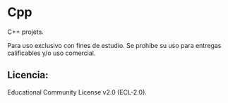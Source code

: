 # Cpp
C++ projets.

Para uso exclusivo con fines de estudio. Se prohíbe su uso para entregas calificables y/o uso comercial.

## Licencia: 
Educational Community License v2.0 (ECL-2.0).
